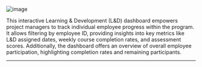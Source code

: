 ![image](https://github.com/shamiulkarim11/L-D-Dashboard-in-MS-Excel/assets/158545323/eb786838-8019-4e06-8065-441c5a94c79e)
<p>This interactive Learning & Development (L&D) dashboard empowers project managers to track individual employee progress within the program. It allows filtering by employee ID, providing insights into key metrics like L&D assigned dates, weekly course completion rates, and assessment scores. Additionally, the dashboard offers an overview of overall employee participation, highlighting completion rates and remaining participants.</P>
<hr>
